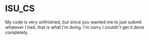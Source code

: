 # ISU_CS

My code is very unfinished, but since you wanted me to just submit whatever I had, that is what I'm doing. I'm sorry I couldn't get it done completely. 

